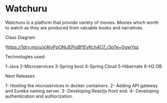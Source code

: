 # Watchuru
Watchuru is a platform that provide variety of movies. Movies which worth to watch as they are produced from valuable books and narratives.  

Class Diagram

!https://1drv.ms/u/s!AlyPpONjJEPisBf1EvKch4O7_r3p?e=GgwYpz

Technologies used:

1-Java
2-Microservices
3-Spring boot
4-Spring Cloud
5-Hibernate
6-H2 DB

Next Releases

1- Hosting the microservices in docker containers.
2- Adding API gateway and Eureka naming server. 
3- Developing Reactjs front end.
4- Developing authentication and authorization.

